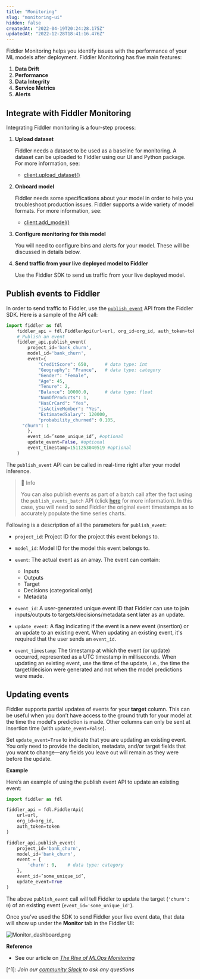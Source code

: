 ```yaml
---
title: "Monitoring"
slug: "monitoring-ui"
hidden: false
createdAt: "2022-04-19T20:24:28.175Z"
updatedAt: "2022-12-28T18:41:16.476Z"
---
```

Fiddler Monitoring helps you identify issues with the performance of your ML models after deployment. Fiddler Monitoring has five main features:

1. **Data Drift**
2. **Performance**
3. **Data Integrity**
4. **Service Metrics**
5. **Alerts**

## Integrate with Fiddler Monitoring

Integrating Fiddler monitoring is a four-step process:

1. **Upload dataset**

   Fiddler needs a dataset to be used as a baseline for monitoring. A dataset can be uploaded to Fiddler using our UI and Python package. For more information, see:

   - [client.upload_dataset()](ref:clientupload_dataset) 

2. **Onboard model**

   Fiddler needs some specifications about your model in order to help you troubleshoot production issues. Fiddler supports a wide variety of model formats. For more information, see:

   - [client.add_model()](ref:clientadd_model)

3. **Configure monitoring for this model**

   You will need to configure bins and alerts for your model. These will be discussed in details below.

4. **Send traffic from your live deployed model to Fiddler**

   Use the Fiddler SDK to send us traffic from your live deployed model.

## Publish events to Fiddler

In order to send traffic to Fiddler, use the [`publish_event`](https://api.fiddler.ai/#client-publish_event) API from the Fiddler SDK. Here is a sample of the API call:

```python Publish Event
import fiddler as fdl
	fiddler_api = fdl.FiddlerApi(url=url, org_id=org_id, auth_token=token)
	# Publish an event
	fiddler_api.publish_event(
		project_id='bank_churn',
		model_id='bank_churn',
		event={
			"CreditScore": 650,      # data type: int
			"Geography": "France",   # data type: category
			"Gender": "Female",
			"Age": 45,
			"Tenure": 2,
			"Balance": 10000.0,      # data type: float
			"NumOfProducts": 1,
			"HasCrCard": "Yes",
			"isActiveMember": "Yes",
			"EstimatedSalary": 120000,
			"probability_churned": 0.105,
      "churn": 1
		},
		event_id=’some_unique_id’, #optional
		update_event=False, #optional
		event_timestamp=1511253040519 #optional
	)
```



The `publish_event` API can be called in real-time right after your model inference. 

> 📘 Info
> 
> You can also publish events as part of a batch call after the fact using the `publish_events_batch` API (click [here](https://api.fiddler.ai/#client-publish_events_batch) for more information). In this case, you will need to send Fiddler the original event timestamps as to accurately populate the time series charts.

Following is a description of all the parameters for `publish_event`:

- `project_id`: Project ID for the project this event belongs to.

- `model_id`: Model ID for the model this event belongs to.

- `event`: The actual event as an array. The event can contain:

  - Inputs
  - Outputs
  - Target
  - Decisions (categorical only)
  - Metadata

- `event_id`: A user-generated unique event ID that Fiddler can use to join inputs/outputs to targets/decisions/metadata sent later as an update.

- `update_event`: A flag indicating if the event is a new event (insertion) or an update to an existing event. When updating an existing event, it's required that the user sends an `event_id`.

- `event_timestamp`: The timestamp at which the event (or update) occurred, represented as a UTC timestamp in milliseconds. When updating an existing event, use the time of the update, i.e., the time the target/decision were generated and not when the model predictions were made.

## Updating events

Fiddler supports partial updates of events for your **target** column. This can be useful when you don’t have access to the ground truth for your model at the time the model's prediction is made. Other columns can only be sent at insertion time (with `update_event=False`).

Set `update_event=True` to indicate that you are updating an existing event. You only need to provide the decision, metadata, and/or target fields that you want to change—any fields you leave out will remain as they were before the update.

**Example**

Here’s an example of using the publish event API to update an existing event:

```python Update Existing Event
import fiddler as fdl

fiddler_api = fdl.FiddlerApi(
	url=url,
	org_id=org_id,
	auth_token=token
)

fiddler_api.publish_event(
	project_id='bank_churn',
	model_id='bank_churn',
	event = {
		'churn': 0,    # data type: category
	},
	event_id=’some_unique_id’,
	update_event=True
)
```



The above `publish_event` call will tell Fiddler to update the target (`'churn': 0`) of an existing event  (`event_id='some_unique_id'`).

Once you’ve used the SDK to send Fiddler your live event data, that data will show up under the **Monitor** tab in the Fiddler UI:

![](https://files.readme.io/978d0c7-Monitor_dashboard.png "Monitor_dashboard.png")

**Reference**

- See our article on [_The Rise of MLOps Monitoring_](https://www.fiddler.ai/blog/the-rise-of-mlops-monitoring)

[^1]\: _Join our [community Slack](https://www.fiddler.ai/slackinvite) to ask any questions_